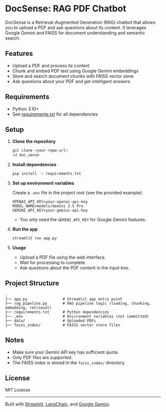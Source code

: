 # DocSense: RAG PDF Chatbot

DocSense is a Retrieval-Augmented Generation (RAG) chatbot that allows you to upload a PDF and ask questions about its content. It leverages Google Gemini and FAISS for document understanding and semantic search.

## Features

- Upload a PDF and process its content
- Chunk and embed PDF text using Google Gemini embeddings
- Store and search document chunks with FAISS vector store
- Ask questions about your PDF and get intelligent answers

## Requirements

- Python 3.10+
- See [requirements.txt](requirements.txt) for all dependencies

## Setup

1. **Clone the repository**

   ```sh
   git clone <your-repo-url>
   cd doc_sense
   ```

2. **Install dependencies**

   ```sh
   pip install -r requirements.txt
   ```

3. **Set up environment variables**

   Create a `.env` file in the project root (see the provided example):

   ```
   OPENAI_API_KEY=your-openai-api-key
   MODEL_NAME=models/Gemini 2.5 Pro
   GEMINI_API_KEY=your-gemini-api-key
   ```

   - You only need the `GEMINI_API_KEY` for Google Gemini features.

4. **Run the app**

   ```sh
   streamlit run app.py
   ```

5. **Usage**

   - Upload a PDF file using the web interface.
   - Wait for processing to complete.
   - Ask questions about the PDF content in the input box.

## Project Structure

```
.
├── app.py                # Streamlit app entry point
├── rag_pipeline.py       # RAG pipeline logic (loading, chunking, embedding, retrieval)
├── requirements.txt      # Python dependencies
├── .env                  # Environment variables (not committed)
├── data/                 # Uploaded PDFs
├── faiss_index/          # FAISS vector store files
```

## Notes

- Make sure your Gemini API key has sufficient quota.
- Only PDF files are supported.
- The FAISS index is stored in the `faiss_index/` directory.

## License

MIT License

---

Built with [Streamlit](https://streamlit.io/), [LangChain](https://python.langchain.com/), and [Google Gemini](https://ai.google.dev/).
